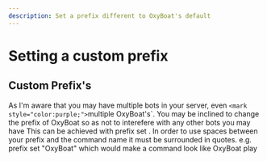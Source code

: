 ```yaml
---
description: Set a prefix different to OxyBoat's default
---
```


# Setting a custom prefix

## Custom Prefix's

As I'm aware that you may have multiple bots in your server, even `<mark style="color:purple;">`multiple OxyBoat's`</mark>. You may be inclined to change the prefix of OxyBoat so as not to interefere with any other bots you may have This can be achieved with prefix set <mark style="color:purple;"><newPrefix></mark>. In order to use spaces between your prefix and the command name it must be surrounded in quotes. e.g. prefix set "OxyBoat" which would make a command look like OxyBoat play
